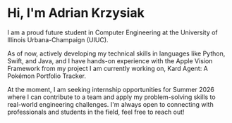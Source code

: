 # Hi, I'm Adrian Krzysiak

I am a proud future student in Computer Engineering at the University of Illinois Urbana-Champaign (UIUC).

As of now, actively developing my technical skills in languages like Python, Swift, and Java, and I have hands-on experience with the Apple Vision Framework from my project I am currently working on, Kard Agent: A Pokémon Portfolio Tracker.

At the moment, I am seeking internship opportunities for Summer 2026 where I can contribute to a team and apply my problem-solving skills to real-world engineering challenges. I'm always open to connecting with professionals and students in the field, feel free to reach out!

